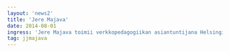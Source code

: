 ```yaml
---
layout: 'news2'
title: 'Jere Majava'
date: 2014-08-01
ingress: 'Jere Majava toimii verkkopedagogiikan asiantuntijana Helsingin yliopistossa.'
tag: jjmajava
---
```


